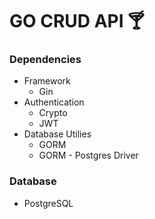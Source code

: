 # GO CRUD API 🍸

### Dependencies
* Framework
    * Gin 
* Authentication
  * Crypto
  * JWT
* Database Utilies
  * GORM 
  * GORM - Postgres Driver
  
### Database
* PostgreSQL

